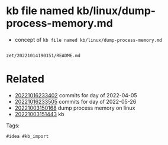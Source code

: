 # kb file named kb/linux/dump-process-memory.md

- concept of `kb file named kb/linux/dump-process-memory.md`

```
```

` zet/20221014190151/README.md `

# Related

- [20221016233402](/zet/20221016233402/README.md) commits for day of 2022-04-05
- [20221016233505](/zet/20221016233505/README.md) commits for day of 2022-05-26
- [20221003150168](/zet/20221003150168/README.md) dump process memory on linux
- [20221003151443](/zet/20221003151443/README.md) kb

Tags:

    #idea #kb_import

